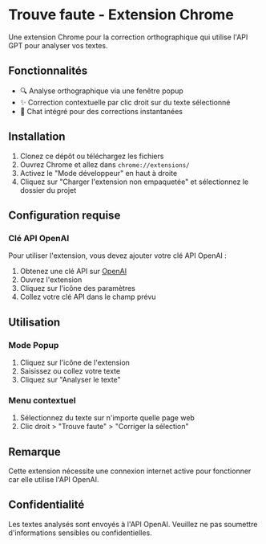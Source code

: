 # Trouve faute - Extension Chrome

Une extension Chrome pour la correction orthographique qui utilise l'API GPT pour analyser vos textes.

## Fonctionnalités

- 🔍 Analyse orthographique via une fenêtre popup
- ✨ Correction contextuelle par clic droit sur du texte sélectionné
- 💬 Chat intégré pour des corrections instantanées

## Installation

1. Clonez ce dépôt ou téléchargez les fichiers
2. Ouvrez Chrome et allez dans `chrome://extensions/`
3. Activez le "Mode développeur" en haut à droite
4. Cliquez sur "Charger l'extension non empaquetée" et sélectionnez le dossier du projet

## Configuration requise

### Clé API OpenAI

Pour utiliser l'extension, vous devez ajouter votre clé API OpenAI :

1. Obtenez une clé API sur [OpenAI](https://platform.openai.com/api-keys)
2. Ouvrez l'extension
3. Cliquez sur l'icône des paramètres
4. Collez votre clé API dans le champ prévu

## Utilisation

### Mode Popup
1. Cliquez sur l'icône de l'extension
2. Saisissez ou collez votre texte
3. Cliquez sur "Analyser le texte"

### Menu contextuel
1. Sélectionnez du texte sur n'importe quelle page web
2. Clic droit > "Trouve faute" > "Corriger la sélection"

## Remarque

Cette extension nécessite une connexion internet active pour fonctionner car elle utilise l'API OpenAI.

## Confidentialité

Les textes analysés sont envoyés à l'API OpenAI. Veuillez ne pas soumettre d'informations sensibles ou confidentielles. 
